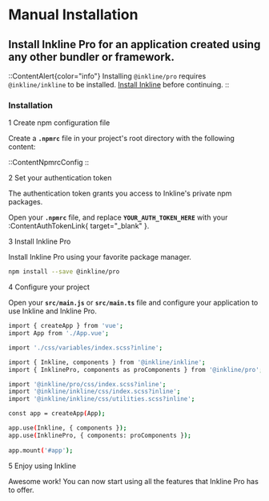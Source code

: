 # Manual Installation
## Install Inkline Pro for an application created using any other bundler or framework.

::ContentAlert{color="info"}
Installing `@inkline/pro` requires `@inkline/inkline` to be installed. [Install Inkline](/docs/installation) before continuing.
::

### Installation

<div class="install-step _margin-top:2">
<div class="install-step-title"><span class="install-step-number">1</span> Create npm configuration file</div> 

Create a **`.npmrc`** file in your project's root directory with the following content:

::ContentNpmrcConfig
::

</div>
<div class="install-step">
<div class="install-step-title"><span class="install-step-number">2</span> Set your authentication token</div> 

The authentication token grants you access to Inkline's private npm packages.

Open your **`.npmrc`** file, and replace **`YOUR_AUTH_TOKEN_HERE`** with your :ContentAuthTokenLink{ target="_blank" }.

</div>
<div class="install-step">
<div class="install-step-title"><span class="install-step-number">3</span> Install Inkline Pro</div> 

Install Inkline Pro using your favorite package manager.

~~~bash
npm install --save @inkline/pro
~~~
</div>
<div class="install-step">
<div class="install-step-title"><span class="install-step-number">4</span> Configure your project</div> 

Open your **`src/main.js`** or **`src/main.ts`** file and configure your application to use Inkline and Inkline Pro.

~~~bash
import { createApp } from 'vue';
import App from './App.vue';

import './css/variables/index.scss?inline';

import { Inkline, components } from '@inkline/inkline';
import { InklinePro, components as proComponents } from '@inkline/pro';

import '@inkline/pro/css/index.scss?inline';
import '@inkline/inkline/css/index.scss?inline';
import '@inkline/inkline/css/utilities.scss?inline';

const app = createApp(App);

app.use(Inkline, { components });
app.use(InklinePro, { components: proComponents });
    
app.mount('#app');
~~~
</div>
<div class="install-step">
<div class="install-step-title"><span class="install-step-number">5</span> Enjoy using Inkline</div> 

Awesome work! You can now start using all the features that Inkline Pro has to offer.
</div>
